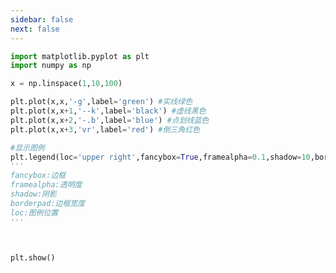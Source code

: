 ```yaml
---
sidebar: false
next: false
---
```

<BlogInfo/>






```python
import matplotlib.pyplot as plt
import numpy as np

x = np.linspace(1,10,100)

plt.plot(x,x,'-g',label='green') #实线绿色
plt.plot(x,x+1,'--k',label='black') #虚线黑色
plt.plot(x,x+2,'-.b',label='blue') #点划线蓝色
plt.plot(x,x+3,'vr',label='red') #倒三角红色

#显示图例
plt.legend(loc='upper right',fancybox=True,framealpha=0.1,shadow=10,borderpad=1) #通过loc修改图例的位置
'''
fancybox:边框
framealpha:透明度
shadow:阴影
borderpad:边框宽度
loc:图例位置
'''



plt.show()
```






<ActionBox />
        
<style>#top-box {margin-top:0.5rem!important;}</style>